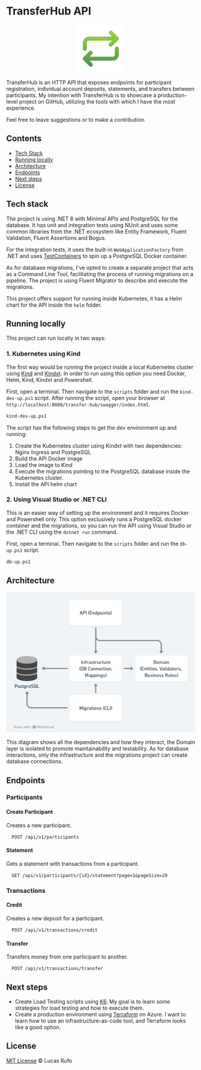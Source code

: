 # TransferHub API

<p align="center">
  <img src="./images/transfer-hub-icon.png" />
</p>

TransferHub is an HTTP API that exposes endpoints for participant registration, individual account deposits, statements, and transfers between participants. My intention with TransferHub is to showcase a production-level project on GitHub, utilizing the tools with which I have the most experience.

Feel free to leave suggestions or to make a contribution.

## Contents

- [Tech Stack](#tech-stack)
- [Running locally](#running-locally)
- [Architecture](#architecture)
- [Endpoints](#endpoints)
- [Next steps](#next-steps)
- [License](#license)

## Tech stack

The project is using .NET 8 with Minimal APIs and PostgreSQL for the database. It has unit and integration tests using NUnit and uses some common libraries from the .NET ecosystem like Entity Framework, Fluent Validation, Fluent Assertions and Bogus.

For the integration tests, it uses the built-in `WebApplicationFactory` from .NET and uses [TestContainers](https://testcontainers.com/) to spin up a PostgreSQL Docker container.

As for database migrations, I've opted to create a separate project that acts as a Command Line Tool, facilitating the process of running migrations on a pipeline. The project is using Fluent Migrator to describe and execute the migrations.

This project offers support for running inside Kubernetes, it has a Helm chart for the API inside the `helm` folder. 

## Running locally

This project can run locally in two ways:

### 1. Kubernetes using Kind

The first way would be running the project inside a local Kubernetes cluster using [Kind](https://kind.sigs.k8s.io/) and [Kindxt](https://github.com/sergioprates/kindxt). In order to run using this option you need Docker, Helm, Kind, Kindxt and Powershell.

First, open a terminal. Then navigate to the `scripts` folder and run the `kind-dev-up.ps1` script. After running the script, open your browser at `http://localhost:8080/transfer-hub/swagger/index.html`.

```bash
kind-dev-up.ps1
```

The script has the following steps to get the dev environment up and running:

1. Create the Kubernetes cluster using Kindxt with two dependencies: Nginx Ingress and PostgreSQL
2. Build the API Docker image
3. Load the image to Kind
4. Execute the migrations pointing to the PostgreSQL database inside the Kubernetes cluster.
5. Install the API helm chart

### 2. Using Visual Studio or .NET CLI

This is an easier way of setting up the environment and it requires Docker and Powershell only. This option exclusively runs a PostgreSQL docker container and the migrations, so you can run the API using Visual Studio or the .NET CLI using the `dotnet run` command.

First, open a terminal. Then navigate to the `scripts` folder and run the `db-up.ps1` script. 

```bash
db-up.ps1
```

## Architecture

<p align="center">
  <img src="./images/dependencies-diagram.png" />
</p>

This diagram shows all the dependencies and how they interact, the Domain layer is isolated to promote maintainability and testability. As for database interactions, only the infrastructure and the migrations project can create database connections. 

## Endpoints

### Participants

#### Create Participant

Creates a new participant. 

```
  POST /api/v1/participants
```

#### Statement

Gets a statement with transactions from a participant.

```
  GET /api/v1/participants/{id}/statement?page=1&pageSize=20
```

### Transactions

#### Credit 

Creates a new deposit for a participant.

```
  POST /api/v1/transactions/credit
```

#### Transfer

Transfers money from one participant to another.

```
  POST /api/v1/transactions/transfer
```

## Next steps

- Create Load Testing scripts using [K6](https://k6.io/). My goal is to learn some strategies for load testing and how to execute them.
- Create a production environment using [Terraform](https://www.terraform.io/) on Azure. I want to learn how to use an infrastructure-as-code tool, and Terraform looks like a good option.

## License

[MIT License](https://lucasrufo.mit-license.org/) © Lucas Rufo
